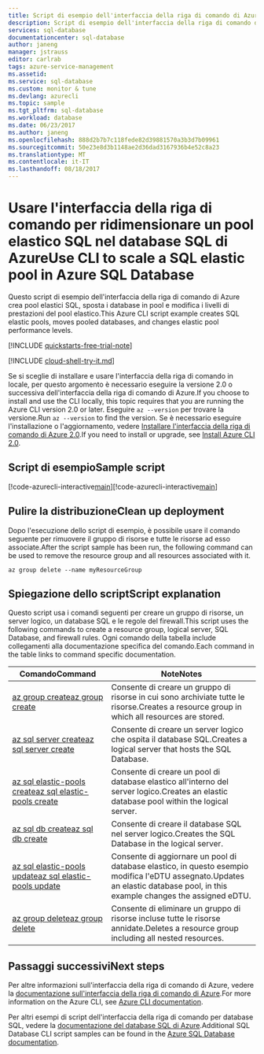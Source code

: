```yaml
---
title: Script di esempio dell'interfaccia della riga di comando di Azure per il ridimensionamento di un pool elastico SQL nel database SQL di Azure | Microsoft Docs
description: Script di esempio dell'interfaccia della riga di comando di Azure per il ridimensionamento di un pool elastico SQL nel database SQL di Azure
services: sql-database
documentationcenter: sql-database
author: janeng
manager: jstrauss
editor: carlrab
tags: azure-service-management
ms.assetid: 
ms.service: sql-database
ms.custom: monitor & tune
ms.devlang: azurecli
ms.topic: sample
ms.tgt_pltfrm: sql-database
ms.workload: database
ms.date: 06/23/2017
ms.author: janeng
ms.openlocfilehash: 888d2b7b7c118fede82d39881570a3b3d7b09961
ms.sourcegitcommit: 50e23e8d3b1148ae2d36dad3167936b4e52c8a23
ms.translationtype: MT
ms.contentlocale: it-IT
ms.lasthandoff: 08/18/2017
---
```

# <a name="use-cli-to-scale-a-sql-elastic-pool-in-azure-sql-database"></a><span data-ttu-id="2b7ef-103">Usare l'interfaccia della riga di comando per ridimensionare un pool elastico SQL nel database SQL di Azure</span><span class="sxs-lookup"><span data-stu-id="2b7ef-103">Use CLI to scale a SQL elastic pool in Azure SQL Database</span></span>

<span data-ttu-id="2b7ef-104">Questo script di esempio dell'interfaccia della riga di comando di Azure crea pool elastici SQL, sposta i database in pool e modifica i livelli di prestazioni del pool elastico.</span><span class="sxs-lookup"><span data-stu-id="2b7ef-104">This Azure CLI script example creates SQL elastic pools, moves pooled databases, and changes elastic pool performance levels.</span></span> 

[!INCLUDE [quickstarts-free-trial-note](../../../includes/quickstarts-free-trial-note.md)]

[!INCLUDE [cloud-shell-try-it.md](../../../includes/cloud-shell-try-it.md)]

<span data-ttu-id="2b7ef-105">Se si sceglie di installare e usare l'interfaccia della riga di comando in locale, per questo argomento è necessario eseguire la versione 2.0 o successiva dell'interfaccia della riga di comando di Azure.</span><span class="sxs-lookup"><span data-stu-id="2b7ef-105">If you choose to install and use the CLI locally, this topic requires that you are running the Azure CLI version 2.0 or later.</span></span> <span data-ttu-id="2b7ef-106">Eseguire `az --version` per trovare la versione.</span><span class="sxs-lookup"><span data-stu-id="2b7ef-106">Run `az --version` to find the version.</span></span> <span data-ttu-id="2b7ef-107">Se è necessario eseguire l'installazione o l'aggiornamento, vedere [Installare l'interfaccia della riga di comando di Azure 2.0]( /cli/azure/install-azure-cli).</span><span class="sxs-lookup"><span data-stu-id="2b7ef-107">If you need to install or upgrade, see [Install Azure CLI 2.0]( /cli/azure/install-azure-cli).</span></span> 

## <a name="sample-script"></a><span data-ttu-id="2b7ef-108">Script di esempio</span><span class="sxs-lookup"><span data-stu-id="2b7ef-108">Sample script</span></span>

<span data-ttu-id="2b7ef-109">[!code-azurecli-interactive[main](../../../cli_scripts/sql-database/scale-pool/scale-pool.sh "Spostare database tra pool")]</span><span class="sxs-lookup"><span data-stu-id="2b7ef-109">[!code-azurecli-interactive[main](../../../cli_scripts/sql-database/scale-pool/scale-pool.sh "Move database between pools")]</span></span>

## <a name="clean-up-deployment"></a><span data-ttu-id="2b7ef-110">Pulire la distribuzione</span><span class="sxs-lookup"><span data-stu-id="2b7ef-110">Clean up deployment</span></span>

<span data-ttu-id="2b7ef-111">Dopo l'esecuzione dello script di esempio, è possibile usare il comando seguente per rimuovere il gruppo di risorse e tutte le risorse ad esso associate.</span><span class="sxs-lookup"><span data-stu-id="2b7ef-111">After the script sample has been run, the following command can be used to remove the resource group and all resources associated with it.</span></span>

```azurecli-interactive
az group delete --name myResourceGroup
```

## <a name="script-explanation"></a><span data-ttu-id="2b7ef-112">Spiegazione dello script</span><span class="sxs-lookup"><span data-stu-id="2b7ef-112">Script explanation</span></span>

<span data-ttu-id="2b7ef-113">Questo script usa i comandi seguenti per creare un gruppo di risorse, un server logico, un database SQL e le regole del firewall.</span><span class="sxs-lookup"><span data-stu-id="2b7ef-113">This script uses the following commands to create a resource group, logical server, SQL Database, and firewall rules.</span></span> <span data-ttu-id="2b7ef-114">Ogni comando della tabella include collegamenti alla documentazione specifica del comando.</span><span class="sxs-lookup"><span data-stu-id="2b7ef-114">Each command in the table links to command specific documentation.</span></span>

| <span data-ttu-id="2b7ef-115">Comando</span><span class="sxs-lookup"><span data-stu-id="2b7ef-115">Command</span></span> | <span data-ttu-id="2b7ef-116">Note</span><span class="sxs-lookup"><span data-stu-id="2b7ef-116">Notes</span></span> |
|---|---|
| [<span data-ttu-id="2b7ef-117">az group create</span><span class="sxs-lookup"><span data-stu-id="2b7ef-117">az group create</span></span>](https://docs.microsoft.com/cli/azure/group#create) | <span data-ttu-id="2b7ef-118">Consente di creare un gruppo di risorse in cui sono archiviate tutte le risorse.</span><span class="sxs-lookup"><span data-stu-id="2b7ef-118">Creates a resource group in which all resources are stored.</span></span> |
| [<span data-ttu-id="2b7ef-119">az sql server create</span><span class="sxs-lookup"><span data-stu-id="2b7ef-119">az sql server create</span></span>](https://docs.microsoft.com/cli/azure/sql/server#create) | <span data-ttu-id="2b7ef-120">Consente di creare un server logico che ospita il database SQL.</span><span class="sxs-lookup"><span data-stu-id="2b7ef-120">Creates a logical server that hosts the SQL Database.</span></span> |
| [<span data-ttu-id="2b7ef-121">az sql elastic-pools create</span><span class="sxs-lookup"><span data-stu-id="2b7ef-121">az sql elastic-pools create</span></span>](https://docs.microsoft.com/cli/azure/sql/elastic-pool#create) | <span data-ttu-id="2b7ef-122">Consente di creare un pool di database elastico all'interno del server logico.</span><span class="sxs-lookup"><span data-stu-id="2b7ef-122">Creates an elastic database pool within the logical server.</span></span> |
| [<span data-ttu-id="2b7ef-123">az sql db create</span><span class="sxs-lookup"><span data-stu-id="2b7ef-123">az sql db create</span></span>](https://docs.microsoft.com/cli/azure/sql/db#create) | <span data-ttu-id="2b7ef-124">Consente di creare il database SQL nel server logico.</span><span class="sxs-lookup"><span data-stu-id="2b7ef-124">Creates the SQL Database in the logical server.</span></span> |
| [<span data-ttu-id="2b7ef-125">az sql elastic-pools update</span><span class="sxs-lookup"><span data-stu-id="2b7ef-125">az sql elastic-pools update</span></span>](https://docs.microsoft.com/cli/azure/sql/elastic-pool#update) | <span data-ttu-id="2b7ef-126">Consente di aggiornare un pool di database elastico, in questo esempio modifica l'eDTU assegnato.</span><span class="sxs-lookup"><span data-stu-id="2b7ef-126">Updates an elastic database pool, in this example changes the assigned eDTU.</span></span> |
| [<span data-ttu-id="2b7ef-127">az group delete</span><span class="sxs-lookup"><span data-stu-id="2b7ef-127">az group delete</span></span>](https://docs.microsoft.com/cli/azure/vm/extension#set) | <span data-ttu-id="2b7ef-128">Consente di eliminare un gruppo di risorse incluse tutte le risorse annidate.</span><span class="sxs-lookup"><span data-stu-id="2b7ef-128">Deletes a resource group including all nested resources.</span></span> |

## <a name="next-steps"></a><span data-ttu-id="2b7ef-129">Passaggi successivi</span><span class="sxs-lookup"><span data-stu-id="2b7ef-129">Next steps</span></span>

<span data-ttu-id="2b7ef-130">Per altre informazioni sull'interfaccia della riga di comando di Azure, vedere la [documentazione sull'interfaccia della riga di comando di Azure](https://docs.microsoft.com/cli/azure/overview).</span><span class="sxs-lookup"><span data-stu-id="2b7ef-130">For more information on the Azure CLI, see [Azure CLI documentation](https://docs.microsoft.com/cli/azure/overview).</span></span>

<span data-ttu-id="2b7ef-131">Per altri esempi di script dell'interfaccia della riga di comando per database SQL, vedere la [documentazione del database SQL di Azure](../sql-database-cli-samples.md).</span><span class="sxs-lookup"><span data-stu-id="2b7ef-131">Additional SQL Database CLI script samples can be found in the [Azure SQL Database documentation](../sql-database-cli-samples.md).</span></span>

